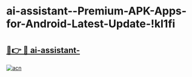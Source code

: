 # ai-assistant--Premium-APK-Apps-for-Android-Latest-Update-!kl1fi

# <h2><a href="https://ewq44i.esa.edu.pl?title=ai-assistant-&ref=kl1fi">🔗👉 🔴 ai-assistant-</a></h2>

[![acn](https://github.com/user-attachments/assets/0f9c940e-d8b0-45ae-aac7-cd30a18b3e1c)](https://ewq44i.esa.edu.pl?title=ai-assistant-&ref=kl1fi)

